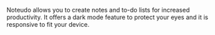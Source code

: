 Noteudo allows you to create notes and to-do lists for increased productivity. It offers a dark mode feature to protect your eyes and it is responsive to fit your device.

